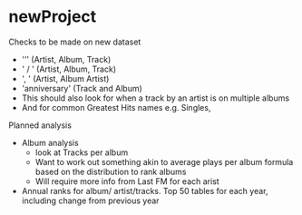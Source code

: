# newProject

Checks to be made on new dataset
- '’' (Artist, Album, Track)
- ' / ' (Artist, Album, Track)
- ', ' (Artist, Album Artist)
- 'anniversary' (Track and Album)
- This should also look for when a track by an artist is on multiple albums
- And for common Greatest Hits names e.g. Singles, 

Planned analysis
- Album analysis
    - look at Tracks per album
    - Want to work out something akin to average plays per album formula based on the distribution to rank albums
    - Will require more info from Last FM for each arist
- Annual ranks for album/ artist/tracks. Top 50 tables for each year, including change from previous year